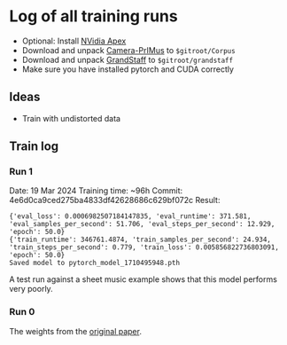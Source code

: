 # Log of all training runs

- Optional: Install [NVidia Apex](https://github.com/NVIDIA/apex)
- Download and unpack [Camera-PrIMus](https://grfia.dlsi.ua.es/primus/) to `$gitroot/Corpus`
- Download and unpack [GrandStaff](https://sites.google.com/view/multiscore-project/datasets) to `$gitroot/grandstaff`
- Make sure you have installed pytorch and CUDA correctly

## Ideas

- Train with undistorted data

## Train log

### Run 1

Date: 19 Mar 2024
Training time: ~96h
Commit: 4e6d0ca9ced275ba4833df42628686c629bf072c
Result:

```
{'eval_loss': 0.0006982507184147835, 'eval_runtime': 371.581, 'eval_samples_per_second': 51.706, 'eval_steps_per_second': 12.929, 'epoch': 50.0}
{'train_runtime': 346761.4874, 'train_samples_per_second': 24.934, 'train_steps_per_second': 0.779, 'train_loss': 0.005856822736803091, 'epoch': 50.0}
Saved model to pytorch_model_1710495948.pth
```

A test run against a sheet music example shows that this model performs very poorly.

### Run 0

The weights from the [original paper](https://arxiv.org/abs/2308.09370).
